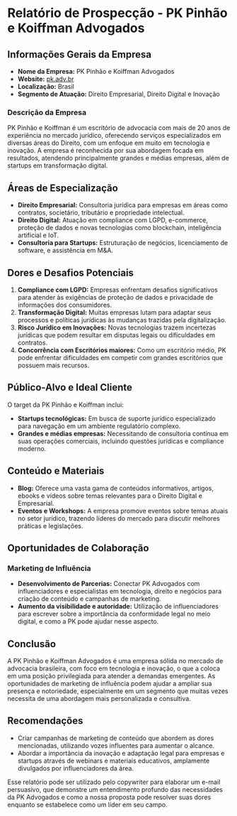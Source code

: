 # Relatório de Prospecção - PK Pinhão e Koiffman Advogados

## Informações Gerais da Empresa
- **Nome da Empresa:** PK Pinhão e Koiffman Advogados
- **Website:** [pk.adv.br](https://pk.adv.br)
- **Localização:** Brasil
- **Segmento de Atuação:** Direito Empresarial, Direito Digital e Inovação

### Descrição da Empresa
PK Pinhão e Koiffman é um escritório de advocacia com mais de 20 anos de experiência no mercado jurídico, oferecendo serviços especializados em diversas áreas do Direito, com um enfoque em muito em tecnologia e inovação. A empresa é reconhecida por sua abordagem focada em resultados, atendendo principalmente grandes e médias empresas, além de startups em transformação digital.

## Áreas de Especialização
- **Direito Empresarial:** Consultoria jurídica para empresas em áreas como contratos, societário, tributário e propriedade intelectual.
- **Direito Digital:** Atuação em compliance com LGPD, e-commerce, proteção de dados e novas tecnologias como blockchain, inteligência artificial e IoT.
- **Consultoria para Startups:** Estruturação de negócios, licenciamento de software, e assistência em M&A.

## Dores e Desafios Potenciais
1. **Compliance com LGPD:** Empresas enfrentam desafios significativos para atender às exigências de proteção de dados e privacidade de informações dos consumidores.
2. **Transformação Digital:** Muitas empresas lutam para adaptar seus processos e políticas jurídicas às mudanças trazidas pela digitalização.
3. **Risco Jurídico em Inovações:** Novas tecnologias trazem incertezas jurídicas que podem resultar em disputas legais ou dificuldades em contratos.
4. **Concorrência com Escritórios maiores:** Como um escritório médio, PK pode enfrentar dificuldades em competir com grandes escritórios que possuem mais recursos.

## Público-Alvo e Ideal Cliente
O target da PK Pinhão e Koiffman inclui:
- **Startups tecnológicas:** Em busca de suporte jurídico especializado para navegação em um ambiente regulatório complexo.
- **Grandes e médias empresas:** Necessitando de consultoria contínua em suas operações comerciais, incluindo questões jurídicas e compliance moderno.

## Conteúdo e Materiais
- **Blog:** Oferece uma vasta gama de conteúdos informativos, artigos, ebooks e vídeos sobre temas relevantes para o Direito Digital e Empresarial.
- **Eventos e Workshops:** A empresa promove eventos sobre temas atuais no setor jurídico, trazendo líderes do mercado para discutir melhores práticas e legislações.

## Oportunidades de Colaboração
### Marketing de Influência
- **Desenvolvimento de Parcerias:** Conectar PK Advogados com influenciadores e especialistas em tecnologia, direito e negócios para criação de conteúdo e campanhas de marketing.
- **Aumento da visibilidade e autoridade:** Utilização de influenciadores para escrever sobre a importância da conformidade legal no meio digital, e como a PK pode ajudar nesse aspecto.

## Conclusão
A PK Pinhão e Koiffman Advogados é uma empresa sólida no mercado de advocacia brasileira, com foco em tecnologia e inovação, o que a coloca em uma posição privilegiada para atender a demandas emergentes. As oportunidades de marketing de influência podem ajudar a ampliar sua presença e notoriedade, especialmente em um segmento que muitas vezes necessita de uma abordagem mais personalizada e consultiva.

## Recomendações
- Criar campanhas de marketing de conteúdo que abordem as dores mencionadas, utilizando vozes influentes para aumentar o alcance.
- Abordar a importância da inovação e adaptação legal para empresas e startups através de webinars e materiais educativos, amplamente divulgados por influenciadores da área. 

Esse relatório pode ser utilizado pelo copywriter para elaborar um e-mail persuasivo, que demonstre um entendimento profundo das necessidades da PK Advogados e como a nossa proposta pode resolver suas dores enquanto se estabelece como um líder em seu campo.